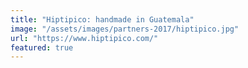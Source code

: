 ```yaml
---
title: "Hiptipico: handmade in Guatemala"
image: "/assets/images/partners-2017/hiptipico.jpg"
url: "https://www.hiptipico.com/"
featured: true
---
```

